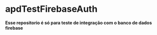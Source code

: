 # apdTestFirebaseAuth

**Esse repositorio é só para teste de integração com o banco de dados firebase**
